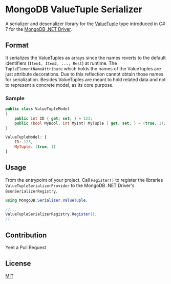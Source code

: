 # MongoDB ValueTuple Serializer
A serializer and deserializer library for the [ValueTuple](https://docs.microsoft.com/en-us/dotnet/api/system.valuetuple?view=netframework-4.8) type introduced in C# 7 for the [MongoDB .NET Driver](https://github.com/mongodb/mongo-csharp-driver). 

## Format
It serializes the ValueTuples as arrays since the names reverts to the default identifiers (`Item1, Item2, ..., Rest`) at runtime. The `TupleElementNameAttribute` which holds the names of the ValueTuples are just attribute decorations. Due to this reflection cannot obtain those names for serialization. Besides ValueTuples are meant to hold related data and not to represent a concrete model, as its core purpose.
### Sample
```csharp
public class ValueTupleModel
{
    public int ID { get; set; } = 123;
    public (bool MyBool, int MyInt) MyTuple { get; set; } = (true, 1);
} 
```
```javascript
ValueTupleModel: {
    ID: 123,
    MyTuple: [true, 1]
}
```

## Usage
From the entrypoint of your project. Call `Register()` to register the libraries `ValueTupleSerializerProvider` to the MongoDB .NET Driver's `BsonSerializerRegistry`.
```csharp
using MongoDB.Serializer.ValueTuple;

//...
ValueTupleSerializerRegistry.Register();
//...
```

## Contribution
Yeet a Pull Request

## License
[MIT](https://github.com/IanEscober/MongoDB-ValueTuple-Serializer/blob/master/License)